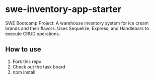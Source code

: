 # swe-inventory-app-starter
SWE Bootcamp Project: A warehouse inventory system for ice cream brands and their flavors. Uses Sequelize, Express, and Handlebars to execute CRUD operations.

## How to use 
1. Fork this repo
2. Check out the task board
3. npm install
<!--  -->